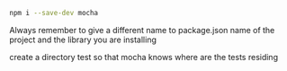 ```sh
npm i --save-dev mocha
```

Always remember to give a different name to package.json name of the project and the library you are installing

create a directory test so that mocha knows where are the tests residing

